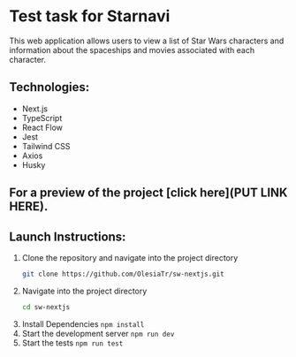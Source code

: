 # Test task for Starnavi

This web application allows users to view a list of Star Wars characters and
information about the spaceships and movies associated with each character.

## Technologies:

- Next.js
- TypeScript
- React Flow
- Jest
- Tailwind CSS
- Axios
- Husky

## For a preview of the project [click here](PUT LINK HERE).

## Launch Instructions:

1. Clone the repository and navigate into the project directory
   ```bash
   git clone https://github.com/OlesiaTr/sw-nextjs.git
   ```
2. Navigate into the project directory
   ```bash
   cd sw-nextjs
   ```
3. Install Dependencies `npm install`
4. Start the development server `npm run dev`
5. Start the tests `npm run test`
